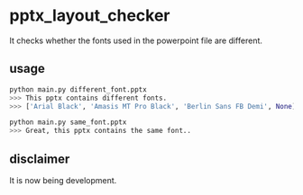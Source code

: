 # pptx_layout_checker

It checks whether the fonts used in the powerpoint file are different.

## usage
```python
python main.py different_font.pptx
>>> This pptx contains different fonts.
>>> ['Arial Black', 'Amasis MT Pro Black', 'Berlin Sans FB Demi', None]
```


```python
python main.py same_font.pptx
>>> Great, this pptx contains the same font..
```

## disclaimer
It is now being development.